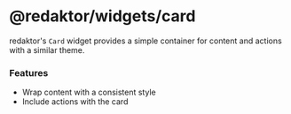 # @redaktor/widgets/card

redaktor's `Card` widget provides a simple container for content and actions with a similar theme.

### Features

- Wrap content with a consistent style
- Include actions with the card
